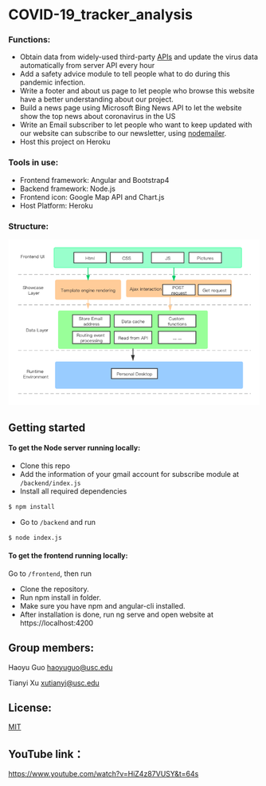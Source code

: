 # COVID-19_tracker\_analysis

<!--## Topic: 
### Build a website doing track and analysis of coronavirus in worldwide and America, including frontend and backend development.-->

### Functions:

* Obtain data from widely-used third-party [APIs](https://disease.sh/docs/) and update the virus data automatically from server API every hour
* Add a safety advice module to tell people what to do during this pandemic infection.
* Write a footer and about us page to let people who browse this website have a better understanding about our project.
* Build a news page using Microsoft Bing News API to let the website show the top news about coronavirus in the US
* Write an Email subscriber to let people who want to keep updated with our website can subscribe to our newsletter, using [nodemailer](https://nodemailer.com/message/).
* Host this project on Heroku

### Tools in use: 
* Frontend framework: Angular and Bootstrap4
* Backend framework: Node.js
* Frontend icon: Google Map API and Chart.js
* Host Platform: Heroku

### Structure:
![Markdown preferences pane](https://github.com/guohaoyu110/COVID-19_tracker_analysis/blob/master/frontend/src/assets/structure.png)

## Getting started
#### To get the Node server running locally:

- Clone this repo
- Add the information of your gmail account for subscribe module at `/backend/index.js`
- Install all required dependencies

```bash
$ npm install
```
- Go to `/backend` and run 

```bash
$ node index.js
```

#### To get the frontend running locally:

Go to `/frontend`, then run

- Clone the repository.
- Run npm install in folder.
- Make sure you have npm and angular-cli installed.
- After installation is done, run ng serve and open website at https://localhost:4200

## Group members:
Haoyu Guo   haoyuguo@usc.edu

Tianyi Xu   xutianyi@usc.edu 

<!--## Project proposal link:
https://docs.google.com/document/d/1BZBz4xfLIjS1I38m2HDi_x4Uc1u7bs1zMvgfVtk7GB4/edit-->

## License:
[MIT](https://choosealicense.com/licenses/mit/)


## YouTube link：
https://www.youtube.com/watch?v=HiZ4z87VUSY&t=64s
